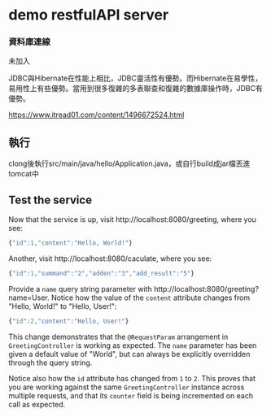 # demo restfulAPI server
### 資料庫連線 ###
未加入

JDBC與Hibernate在性能上相比，JDBC靈活性有優勢。而Hibernate在易學性，易用性上有些優勢。當用到很多復雜的多表聯查和復雜的數據庫操作時，JDBC有優勢。

https://www.itread01.com/content/1496672524.html

## 執行 ## 
clong後執行src/main/java/hello/Application.java，或自行build成jar檔丟進tomcat中

## Test the service ##

Now that the service is up, visit http://localhost:8080/greeting, where you see:


``` js
{"id":1,"content":"Hello, World!"}
```
Another, visit http://localhost:8080/caculate, where you see:


``` js
{"id":1,"summand":"2","adden":"3","add_result":"5"}
```

Provide a `name` query string parameter with http://localhost:8080/greeting?name=User. Notice how the value of the `content` attribute changes from "Hello, World!" to "Hello, User!":

``` js
{"id":2,"content":"Hello, User!"}
```

This change demonstrates that the `@RequestParam` arrangement in `GreetingController` is working as expected. The `name` parameter has been given a default value of "World", but can always be explicitly overridden through the query string.

Notice also how the `id` attribute has changed from `1` to `2`. This proves that you are working against the same `GreetingController` instance across multiple requests, and that its `counter` field is being incremented on each call as expected.


